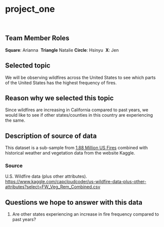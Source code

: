 # project_one
​
## Team Member Roles
**Square**: Arianna
​
**Triangle** Natalie
​
**Circle**: Hsinyu
​
**X**: Jen
​
## Selected topic
We will be observing wildfires across the United States to see which parts of the United States has the highest frequency of fires. 
​
## Reason why we selected this topic
Since wildfires are increasing in California compared to past years, we would like to see if other states/counties in this country are experiencing the same. 
​
## Description of source of data
This dataset is a sub-sample from [1.88 Million US Fires]( https://www.kaggle.com/rtatman/188-million-us-wildfires) combined with historical weather and vegetation data from the website Kaggle. 
​
### Source
U.S. Wildfire data (plus other attributes). https://www.kaggle.com/capcloudcoder/us-wildfire-data-plus-other-attributes?select=FW_Veg_Rem_Combined.csv
​
​
## Questions we hope to answer with this data
1. Are other states experiencing an increase in fire frequency compared to past years?
​
